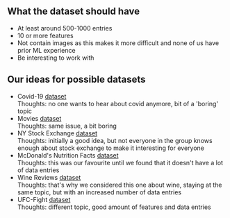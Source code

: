 ## What the dataset should have
- At least around 500-1000 entries
- 10 or more features
- Not contain images as this makes it more difficult and none of us have prior ML experience
- Be interesting to work with

## Our ideas for possible datasets  

- Covid-19 [dataset](https://www.kaggle.com/datasets/imdevskp/corona-virus-report)  
  Thoughts: no one wants to hear about covid anymore, bit of a 'boring' topic
- Movies [dataset](https://www.kaggle.com/datasets/harshitshankhdhar/imdb-dataset-of-top-1000-movies-and-tv-shows)  
  Thoughts: same issue, a bit boring
- NY Stock Exchange [dataset](https://www.kaggle.com/datasets/dgawlik/nyse?select=fundamentals.csv)  
  Thoughts: initially a good idea, but not everyone in the group knows enough about stock exchange to make it interesting for everyone
- McDonald's Nutrition Facts [dataset](https://www.kaggle.com/datasets/mcdonalds/nutrition-facts)  
  Thoughts: this was our favourite until we found that it doesn't have a lot of data entries
- Wine Reviews [dataset](https://www.kaggle.com/datasets/zynicide/wine-reviews)  
  Thoughts: that's why we considered this one about wine, staying at the same topic, but with an increased number of data entries
- UFC-Fight [dataset](https://www.kaggle.com/datasets/rajeevw/ufcdata?select=raw_total_fight_data.csv)  
  Thoughts: different topic, good amount of features and data entries 
